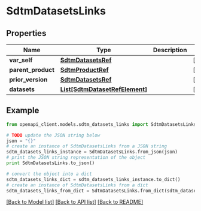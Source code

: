 # SdtmDatasetsLinks


## Properties
Name | Type | Description | Notes
------------ | ------------- | ------------- | -------------
**var_self** | [**SdtmDatasetsRef**](SdtmDatasetsRef.md) |  | [optional] 
**parent_product** | [**SdtmProductRef**](SdtmProductRef.md) |  | [optional] 
**prior_version** | [**SdtmDatasetsRef**](SdtmDatasetsRef.md) |  | [optional] 
**datasets** | [**List[SdtmDatasetRefElement]**](SdtmDatasetRefElement.md) |  | [optional] 

## Example

```python
from openapi_client.models.sdtm_datasets_links import SdtmDatasetsLinks

# TODO update the JSON string below
json = "{}"
# create an instance of SdtmDatasetsLinks from a JSON string
sdtm_datasets_links_instance = SdtmDatasetsLinks.from_json(json)
# print the JSON string representation of the object
print SdtmDatasetsLinks.to_json()

# convert the object into a dict
sdtm_datasets_links_dict = sdtm_datasets_links_instance.to_dict()
# create an instance of SdtmDatasetsLinks from a dict
sdtm_datasets_links_from_dict = SdtmDatasetsLinks.from_dict(sdtm_datasets_links_dict)
```
[[Back to Model list]](../README.md#documentation-for-models) [[Back to API list]](../README.md#documentation-for-api-endpoints) [[Back to README]](../README.md)



